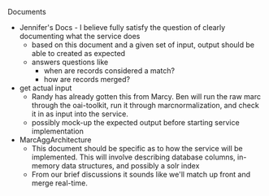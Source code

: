 Documents
  * Jennifer's Docs - I believe fully satisfy the question of clearly documenting what the service does
    * based on this document and a given set of input, output should be able to created as expected
    * answers questions like
      * when are records considered a match?
      * how are records merged?
  * get actual input
    * Randy has already gotten this from Marcy.  Ben will run the raw marc through the oai-toolkit, run it through marcnormalization, and check it in as input into the service.
    * possibly mock-up the expected output before starting service implementation
  * MarcAggArchitecture
    * This document should be specific as to how the service will be implemented.  This will involve describing database columns, in-memory data structures, and possibly a solr index
    * From our brief discussions it sounds like we'll match up front and merge real-time.


